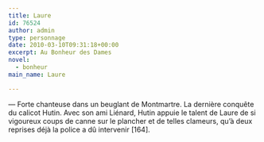 ```yaml
---
title: Laure
id: 76524
author: admin
type: personnage
date: 2010-03-10T09:31:18+00:00
excerpt: Au Bonheur des Dames
novel:
  - bonheur
main_name: Laure

---
```

— Forte chanteuse dans un beuglant de Montmartre. La dernière conquête du calicot Hutin. Avec son ami Liénard, Hutin appuie le talent de Laure de si vigoureux coups de canne sur le plancher et de telles clameurs, qu&rsquo;à deux reprises déjà la police a dû intervenir [164]. 